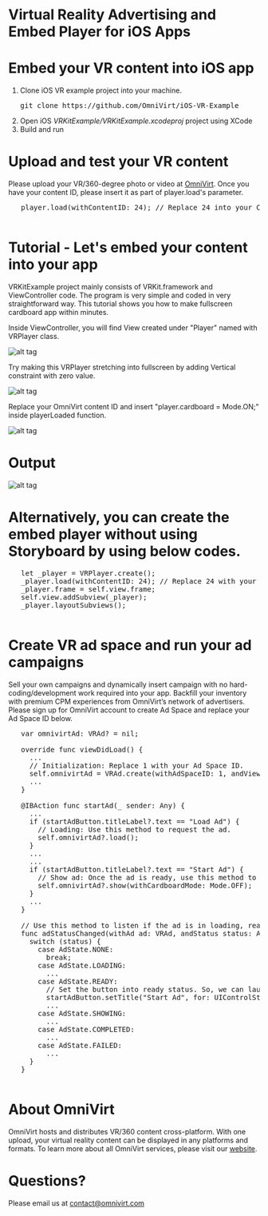# Virtual Reality Advertising and Embed Player for iOS Apps



# Embed your VR content into iOS app

1. Clone iOS VR example project into your machine. 
   <pre>
   git clone https://github.com/OmniVirt/iOS-VR-Example
   </pre>
2. Open iOS *VRKitExample/VRKitExample.xcodeproj* project using XCode
3. Build and run

# Upload and test your VR content

Please upload your VR/360-degree photo or video at [OmniVirt](https://www.omnivirt.com/).
Once you have your content ID, please insert it as part of player.load's parameter.

   <pre>
   player.load(withContentID: 24); // Replace 24 into your Content ID.
   </pre>
# Tutorial - Let's embed your content into your app

VRKitExample project mainly consists of VRKit.framework and ViewController code.
The program is very simple and coded in very straightforward way.
This tutorial shows you how to make fullscreen cardboard app within minutes.

Inside ViewController, you will find View created under "Player" named with VRPlayer class.

![alt tag](https://s3.amazonaws.com/adsoptimal-3dx-assets/manual_upload/wiki/step+1+-+Check+VRPlayer+View.png)

Try making this VRPlayer stretching into fullscreen by adding Vertical constraint with zero value.

![alt tag](https://s3.amazonaws.com/adsoptimal-3dx-assets/manual_upload/wiki/step+2+-+Make+Player+fullscreen.png)

Replace your OmniVirt content ID and insert "player.cardboard = Mode.ON;" inside playerLoaded function.

![alt tag](https://s3.amazonaws.com/adsoptimal-3dx-assets/manual_upload/wiki/step+3+-+Turn+cardboard+mode+on.png)

# Output

![alt tag](https://s3.amazonaws.com/adsoptimal-3dx-assets/manual_upload/wiki/cardboard+output.png)

# Alternatively, you can create the embed player without using Storyboard by using below codes.

   <pre>
   let _player = VRPlayer.create();
   _player.load(withContentID: 24); // Replace 24 with your Content ID
   _player.frame = self.view.frame;
   self.view.addSubview(_player);
   _player.layoutSubviews();
   </pre>

# Create VR ad space and run your ad campaigns

   Sell your own campaigns and dynamically insert campaign with no hard-coding/development work required into your app.
   Backfill your inventory with premium CPM experiences from OmniVirt’s network of advertisers.
   Please sign up for OmniVirt account to create Ad Space and replace your Ad Space ID below.

   <pre>
   var omnivirtAd: VRAd? = nil;

   override func viewDidLoad() {
     ...
     // Initialization: Replace 1 with your Ad Space ID.
     self.omnivirtAd = VRAd.create(withAdSpaceID: 1, andViewController: self, andListener: self);
     ...
   }

   @IBAction func startAd(_ sender: Any) {
     ...
     if (startAdButton.titleLabel?.text == "Load Ad") {
       // Loading: Use this method to request the ad.
       self.omnivirtAd?.load();
     }
     ...
     ...
     if (startAdButton.titleLabel?.text == "Start Ad") {
       // Show ad: Once the ad is ready, use this method to display it.
       self.omnivirtAd?.show(withCardboardMode: Mode.OFF);
     }
     ...
   }

   // Use this method to listen if the ad is in loading, ready, showing, completed, or failed status.
   func adStatusChanged(withAd ad: VRAd, andStatus status: AdState) {
     switch (status) {
       case AdState.NONE:
         break;
       case AdState.LOADING:
         ...
       case AdState.READY:
         // Set the button into ready status. So, we can launch the ad space.
         startAdButton.setTitle("Start Ad", for: UIControlState.normal);
         ...
       case AdState.SHOWING:
         ...
       case AdState.COMPLETED:
         ...
       case AdState.FAILED:
         ...
     }
   }
   </pre>

# About OmniVirt

OmniVirt hosts and distributes VR/360 content cross-platform.
With one upload, your virtual reality content can be displayed in any platforms and formats.
To learn more about all OmniVirt services, please visit our [website](https://www.omnivirt.com).

# Questions?

Please email us at [contact@omnivirt.com](mailto:contact@omnivirt.com)

